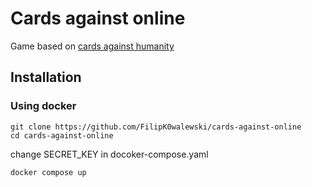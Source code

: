 # Cards against online

Game based on [cards against humanity](https://www.cardsagainsthumanity.com)

## Installation

### Using docker

```
git clone https://github.com/FilipK0walewski/cards-against-online
cd cards-against-online
```

change SECRET_KEY in docoker-compose.yaml

```
docker compose up
```
